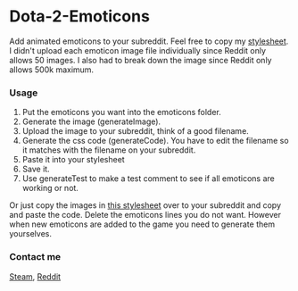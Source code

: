 Dota-2-Emoticons
============

Add animated emoticons to your subreddit. Feel free to copy my [stylesheet](https://www.reddit.com/r/LumbdiTest/about/stylesheet/). I didn't upload each emoticon image file individually since Reddit only allows 50 images. I also had to break down the image since Reddit only allows 500k maximum.

### Usage  

1. Put the emoticons you want into the emoticons folder.    
2. Generate the image (generateImage).  
3. Upload the image to your subreddit, think of a good filename.  
4. Generate the css code (generateCode). You have to edit the filename so it matches with the filename on your subreddit.  
5. Paste it into your stylesheet  
6. Save it.  
7. Use generateTest to make a test comment to see if all emoticons are working or not.

Or just copy the images in [this stylesheet](https://www.reddit.com/r/LumbdiTest/about/stylesheet/) over to your subreddit and copy and paste the code. Delete the emoticons lines you do not want. However when new emoticons are added to the game you need to generate them yourselves.

### Contact me
[Steam], [Reddit]

[Steam]:http://steamcommunity.com/profiles/76561198036893543
[Reddit]:https://www.reddit.com/message/compose/?to=lumbdi
